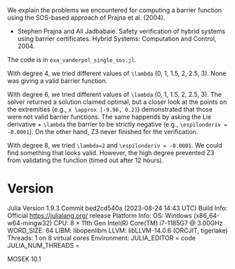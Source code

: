 We explain the problems we encountered for computing a barrier function using
the SOS-based approach of Prajna et al. (2004).

* Stephen Prajna and Ali Jadbabaie. Safety verification of hybrid systems using
barrier certificates. Hybrid Systems: Computation and Control, 2004.

The code is in `exa_vanderpol_single_sos.jl`.

With degree 4, we tried different values of `\lambda` (0, 1, 1.5, 2, 2.5, 3).
None was giving a valid barrier function.

With degree 6, we tried different values of `\lambda` (0, 1, 1.5, 2, 2.5, 3).
The solver returned a solution claimed optimal, but a closer look at the points
on the extremities (e.g., `x \approx [-9.96, 0.2]`) demonstrated that those were
not valid barrier functions. The same happends by asking the Lie derivative +
`\lambda` the barrier to be strictly negative (e.g., `\espilonderiv = -0.0001`).
On the other hand, Z3 never finished for the verification.

With degree 8, we tried `\lambda=2` and `\espilonderiv = -0.0001`. We could find
something that looks valid. However, the high degree prevented Z3 from
validating the function (timed out after 12 hours).

# Version

Julia Version 1.9.3
Commit bed2cd540a (2023-08-24 14:43 UTC)
Build Info:
  Official https://julialang.org/ release
Platform Info:
  OS: Windows (x86_64-w64-mingw32)
  CPU: 8 × 11th Gen Intel(R) Core(TM) i7-1185G7 @ 3.00GHz
  WORD_SIZE: 64
  LIBM: libopenlibm
  LLVM: libLLVM-14.0.6 (ORCJIT, tigerlake)
  Threads: 1 on 8 virtual cores
Environment:
  JULIA_EDITOR = code
  JULIA_NUM_THREADS = 

MOSEK 10.1